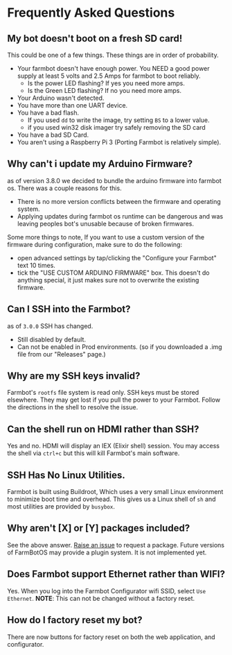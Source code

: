 # Frequently Asked Questions
## My bot doesn't boot on a fresh SD card!

This could be one of a few things. These things are in order of probability.

* Your farmbot doesn't have enough power. You NEED a good power supply at least 5 volts and  2.5 Amps for farmbot to boot reliably.
  * Is the power LED flashing? If yes you need more amps.
  * Is the Green LED flashing? If no you need more amps.
* Your Arduino wasn't detected.
* You have more than one UART device.
* You have a bad flash.
  * If you used `dd` to write the image, try setting `BS` to a lower value.
  * if you used win32 disk imager try safely removing the SD card
* You have a bad SD Card.
* You aren't using a Raspberry Pi 3 (Porting Farmbot is relatively simple).

## Why can't i update my Arduino Firmware?

as of version 3.8.0 we decided to bundle the arduino firmware into farmbot os. There was a couple reasons for this.
* There is no more version conflicts between the firmware and operating system.
* Applying updates during farmbot os runtime can be dangerous and was leaving peoples bot's unusable because of broken firmwares.

Some more things to note, If you want to use a custom version of the firmware during configuration, make sure to do the following:
* open advanced settings by tap/clicking the "Configure your Farmbot" text 10 times.
* tick the "USE CUSTOM ARDUINO FIRMWARE" box.
This doesn't do anything special, it just makes sure not to overwrite the existing firmware.

## Can I SSH into the Farmbot?

as of `3.0.0` SSH has changed.
* Still disabled by default.
* Can not be enabled in Prod environments. (so if you downloaded a .img file from our "Releases" page.)


## Why are my SSH keys invalid?

Farmbot's `rootfs` file system is read only. SSH keys must be stored elsewhere. They may get lost if you pull the power to your Farmbot. Follow the directions in the shell to resolve the issue.

## Can the shell run on HDMI rather than SSH?

Yes and no. HDMI will display an IEX (Elixir shell) session. You may access the shell via `ctrl+c` but this will kill Farmbot's main software.

## SSH Has No Linux Utilities.

Farmbot is built using Buildroot, Which uses a very small Linux environment to minimize boot time and overhead. This gives us a Linux shell of `sh` and most utilities are provided by `busybox`.

## Why aren't [X] or [Y] packages included?

See the above answer. [Raise an issue](https://github.com/FarmBot/farmbot_os/issues/new) to request a package. Future versions of FarmBotOS may provide a plugin system. It is not implemented yet.

## Does Farmbot support Ethernet rather than WIFI?

Yes. When you log into the Farmbot Configurator wifi SSID, select `Use Ethernet`.
**NOTE**: This can not be changed without a factory reset.

## How do I factory reset my bot?
There are now buttons for factory reset on both the web application, and configurator.
